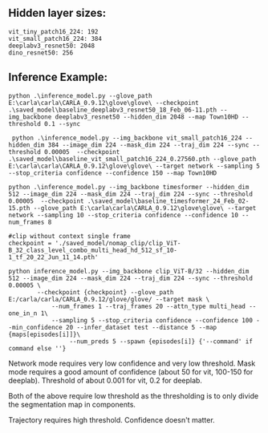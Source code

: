 ## Hidden layer sizes:

```
vit_tiny_patch16_224: 192
vit_small_patch16_224: 384
deeplabv3_resnet50: 2048
dino_resnet50: 256
```

## Inference Example:

```
python .\inference_model.py --glove_path E:\carla\carla\CARLA_0.9.12\glove\glove\ --checkpoint .\saved_model\baseline_deeplabv3_resnet50_18_Feb_06-11.pth --img_backbone deeplabv3_resnet50 --hidden_dim 2048 --map Town10HD --threshold 0.1 --sync
```

```
 python .\inference_model.py --img_backbone vit_small_patch16_224 --hidden_dim 384 --image_dim 224 --mask_dim 224 --traj_dim 224 --sync --threshold 0.00005  --checkpoint .\saved_model\baseline_vit_small_patch16_224_0.27560.pth --glove_path E:\carla\carla\CARLA_0.9.12\glove\glove\ --target network --sampling 5 --stop_criteria confidence --confidence 150 --map Town10HD
```


```
python .\inference_model.py --img_backbone timesformer --hidden_dim 512 --image_dim 224 --mask_dim 224 --traj_dim 224 --sync --threshold 0.00005  --checkpoint .\saved_model\baseline_timesformer_24_Feb_02-15.pth --glove_path E:\carla\carla\CARLA_0.9.12\glove\glove\ --target network --sampling 10 --stop_criteria confidence --confidence 10 --num_frames 8 
```

```
#clip without context single frame
checkpoint = './saved_model/nomap_clip/clip_ViT-B_32_class_level_combo_multi_head_hd_512_sf_10-1_tf_20_22_Jun_11_14.pth'

python inference_model.py --img_backbone clip_ViT-B/32 --hidden_dim 512 --image_dim 224 --mask_dim 224 --traj_dim 224 --sync --threshold 0.00005 \
        --checkpoint {checkpoint} --glove_path E:/carla/carla/CARLA_0.9.12/glove/glove/ --target mask \
            --num_frames 1 --traj_frames 20 --attn_type multi_head --one_in_n 1\
            --sampling 5 --stop_criteria confidence --confidence 100 --min_confidence 20 --infer_dataset test --distance 5 --map {maps[episodes[i]]}\
                 --num_preds 5 --spawn {episodes[i]} {'--command' if command else ''}
```



Network mode requires very low confidence and very low threshold.
Mask mode requires a good amount of confidence (about 50 for vit, 100-150 for deeplab). Threshold of about 0.001 for vit, 0.2 for deeplab.

Both of the above require low threshold as the thresholding is to only divide the segmentation map in components.


Trajectory requires high threshold. Confidence doesn't matter.
